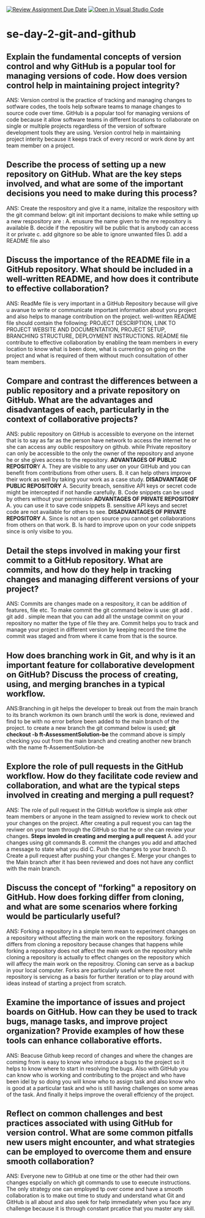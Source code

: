 [![Review Assignment Due Date](https://classroom.github.com/assets/deadline-readme-button-22041afd0340ce965d47ae6ef1cefeee28c7c493a6346c4f15d667ab976d596c.svg)](https://classroom.github.com/a/8wgCKhpZ)
[![Open in Visual Studio Code](https://classroom.github.com/assets/open-in-vscode-2e0aaae1b6195c2367325f4f02e2d04e9abb55f0b24a779b69b11b9e10269abc.svg)](https://classroom.github.com/online_ide?assignment_repo_id=15584091&assignment_repo_type=AssignmentRepo)
# se-day-2-git-and-github
## Explain the fundamental concepts of version control and why GitHub is a popular tool for managing versions of code. How does version control help in maintaining project integrity?
ANS: Version control is the practice of tracking and managing changes to sotfware codes, the tools help software teams to manage changes to source code over time.
GitHub is a popular tool for managing versions of code because it allow software teams in different locations to collaborate on single or multiple projects regardless of 
the version of software development tools they are using.
Version control help in maintaining project interity because it keeps track of every record or work done by ant team member on a project. 

## Describe the process of setting up a new repository on GitHub. What are the key steps involved, and what are some of the important decisions you need to make during this process?
ANS: Create the respository and give it a name, initalize the respository with the git command below:
git init
important decisions to make while setting up a new respository are :
A. enusure the name given to the nre repository is available
B. decide if the repositiry will be public that is anybody can access it or private
c. add gitgnore so be able to ignore unwanted files
D. add a README file also

## Discuss the importance of the README file in a GitHub repository. What should be included in a well-written README, and how does it contribute to effective collaboration?
ANS: ReadMe file is very important in a GitHub Repository because will give u avanue to write or communicate important information about yoru project and also helps to manage contribution on the project.
well-written README file should contain the following: PROJECT DESCRIPTION, LINK TO PROJECT WEBSITE AND DOCUMENTATION, PROJECT SETUP, BRANCHING STRUCTURE, DEPLOYMENT INSTRUCTIONS. 
README file contribute to effective collaboration by enabling the team members in every location to know what is been done, what is currenting on going on the project and what is required of them without much consultation of other team members.

## Compare and contrast the differences between a public repository and a private repository on GitHub. What are the advantages and disadvantages of each, particularly in the context of collaborative projects?
ANS: public repository on GitHub is accessible to everyone on the internet that is to say as far as the person have network to access the internet he or she can access any 
oublic respository on github. while Private repository can only be accessible to the only the owner of the repository and anyone he or she gives access to the repository.
**ADVANTAGES OF PUBLIC REPOSITOR**Y
A. They are visible to any user on your GitHub and you can benefit from contributions from other users.
B. it can help others improve their work as well by taking your work as a case study.
**DISADVANTAGE OF PUBLIC REPOSITORY**
A. Security breach, sensitive API keys or secret code might be intercepted if not handle carefully.
B. Code snippets can be used by others without your permission
**ADVANTAGES OF PRIVATE REPOSITORY**
A. you can use it to save code snippets
B. sensitive API keys and secret code are not available for others to see.
**DISADVANTAGES OF PRIVATE REPOSITORY**
A. Since is not an open source you cannot get collaborations from others on that work.
B. Is hard to improve upon on your code snippets since is only visibe to you.

## Detail the steps involved in making your first commit to a GitHub repository. What are commits, and how do they help in tracking changes and managing different versions of your project?
ANS: Commits are changes made on a respository, it can be addition of features, file etc.
To make commit the git command below is use:
git add .
git add . simple mean that you can add all the unstage commit on your repository no matter the type of file they are.
Commit helps you to track and manage your project in different version by keeping record the time the commit was staged and from where it came from that is the source.
## How does branching work in Git, and why is it an important feature for collaborative development on GitHub? Discuss the process of creating, using, and merging branches in a typical workflow.
ANS:Branching in git helps the developer to break out from the main branch to its branch workmon its own branch until the work is done, reviewed and find to be with no 
error before been added to the main branch of the project.
to  create a new branch the git command below is used;
**git checkout -b ft-AssessmentSolution-be**
the command above is simply checking you out from the main branch and creating another new branch with the name ft-AssementSolution-be 

## Explore the role of pull requests in the GitHub workflow. How do they facilitate code review and collaboration, and what are the typical steps involved in creating and merging a pull request?
ANS: The role of pull request in the GitHub workflow is simple ask other team members or anyone in the team assigned to review work to check out your changes on the project.
After creating a pull request you can tag the reviwer on your team through the GitHub so that he or she can review your changes.
**Steps involed in creating and merging a pull request**
A. add your changes using git commands
B. commit the changes you add and attached a message to state what you did
C. Push the changes to your branch
D. Create a pull request after pushing your changes
E. Merge your changes to the Main branch after it has been reviewed and does not have any conflict with the main branch.

## Discuss the concept of "forking" a repository on GitHub. How does forking differ from cloning, and what are some scenarios where forking would be particularly useful?
ANS: Forking a repository in a simple term mean to experiment changes on a repository without affecting the main work on the repository.
forking differs from cloning a repository because changes that happens while forking a repository does not affect the main work on the repository while cloning a repository
is actually to effect changes on the repository which will affecy the main work on the repositroy. Cloning can serve as a backup in your local computer.
Forks are particularly useful where the root repository is servicng as a basis for further iteration or to play around with ideas instead of starting a project from scratch.

## Examine the importance of issues and project boards on GitHub. How can they be used to track bugs, manage tasks, and improve project organization? Provide examples of how these tools can enhance collaborative efforts.
ANS: Beacuse Github keep record of changes and where the changes are comimg from is easy to know who introduce a bugs to the project so it helps to know where to start in resolving the bugs. Also with GitHub you can know who is working and contributing to the project and who have been idel by so doing you will know who to assign task and also know who is good at a particular task and who is still having challenges on some areas of the task. And finally it helps improve the overall effciency of the project.

## Reflect on common challenges and best practices associated with using GitHub for version control. What are some common pitfalls new users might encounter, and what strategies can be employed to overcome them and ensure smooth collaboration?
ANS: Everyone new to GitHub at one time or the other had their own changes espcially on which git commands to use to execute instructions. The only strategy one can employed 
tp over come and have a smooth collaboration is to make out time to study and understand what Git and GitHub is all about and also seek for help immediately when you face any challenge because it is through constant prcatice that you master any skill.

